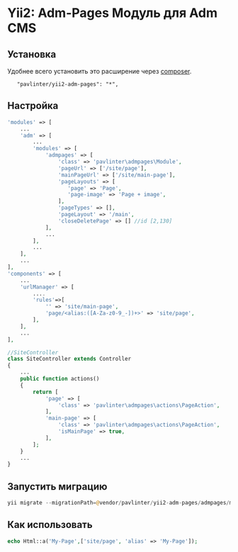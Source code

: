 Yii2: Adm-Pages Модуль для Adm CMS
================

Установка
------------
Удобнее всего установить это расширение через [composer](http://getcomposer.org/download/).

```
   "pavlinter/yii2-adm-pages": "*",
```

Настройка
-------------
```php
'modules' => [
    ...
    'adm' => [
        ...
        'modules' => [
            'admpages' => [
                'class' => 'pavlinter\admpages\Module',
                'pageUrl' => ['/site/page'],
                'mainPageUrl' => ['/site/main-page'],
                'pageLayouts' => [
                   'page' => 'Page',
                   'page-image' => 'Page + image',
                ],
                'pageTypes' => [],
                'pageLayout' => '/main',
                'closeDeletePage' => [] //id [2,130]
            ],
            ...
        ],
        ...
    ],
    ...
],
'components' => [
    ...
    'urlManager' => [
        ....
        'rules'=>[
            '' => 'site/main-page',
            'page/<alias:([A-Za-z0-9_-])+>' => 'site/page',
        ],
    ],
    ...
],
```

```php
//SiteController
class SiteController extends Controller
{
    ...
    public function actions()
    {
        return [
            'page' => [
                'class' => 'pavlinter\admpages\actions\PageAction',
            ],
            'main-page' => [
                'class' => 'pavlinter\admpages\actions\PageAction',
                'isMainPage' => true,
            ],
        ];
    }
    ...
}
```

Запустить миграцию
-------------
```php
yii migrate --migrationPath=@vendor/pavlinter/yii2-adm-pages/admpages/migrations
```

Как использовать
-------------
```php
echo Html::a('My-Page',['site/page', 'alias' => 'My-Page']);
```